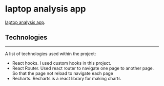 # laptop analysis app

 [laptop analysis app](https://laptop-review-19.netlify.app/).

## Technologies
***
A list of technologies used within the project:
* React hooks. I used custom hooks in this project.
* React Router. Used react router to navigate one page to another page. So that the page not reload to navigate each page
* Recharts. Recharts is a react library for making charts